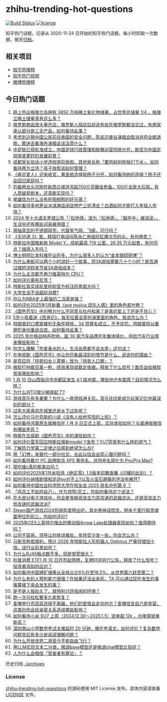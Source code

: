 # zhihu-trending-hot-questions

[![Build Status](https://github.com/justjavac/zhihu-trending-hot-questions/workflows/ci/badge.svg?branch=master)](https://github.com/justjavac/zhihu-trending-hot-questions/actions)
[![license](https://img.shields.io/github/license/justjavac/zhihu-trending-hot-questions)](https://github.com/justjavac/zhihu-trending-hot-questions/blob/master/LICENSE)

知乎热门话题，记录从 2020-11-24
日开始的知乎热门话题。每小时抓取一次数据，按天[归档](./archives)。

## 相关项目

- [知乎热搜榜](https://github.com/justjavac/zhihu-trending-top-search)
- [知乎热门视频](https://github.com/justjavac/zhihu-trending-hot-video)
- [微博热搜榜](https://github.com/justjavac/weibo-trending-hot-search)

## 今日热门话题

<!-- BEGIN -->
<!-- 最后更新时间 Sat Jan 11 2025 09:37:39 GMT+0800 (China Standard Time) -->

1. [网上热议格陵兰岛拥有 3850 万吨稀土氧化物储量，占世界总储量 1/4 ，格陵兰稀土储量真有这么多？](https://www.zhihu.com/question/9221922257)
1. [俄罗斯商品馆大量开店，俄罗斯人探店后却说有些在俄罗斯都没见过，有商家承认部分是三无产品，如何看待此事？](https://www.zhihu.com/question/9131561573)
1. [考虑到近期中国公民前往泰国的安全问题，陈奕迅曼谷演唱会取消并将全额退款，歌迷去看海外演唱会该注意什么？](https://www.zhihu.com/question/9249358452)
1. [中足联已获批准成立，中国足球行政管理和联赛运营彻底分开，能否为中国足球带来更好的发展前景？](https://www.zhihu.com/question/9167516870)
1. [成都家长投诉小学违规提前放假，其他家长称「要鸡娃别拖我们下水」，如何看待两方立场？孩子放假该如何管理？](https://www.zhihu.com/question/9131568460)
1. [《再见爱人》迎来收官，黄圣依选择和杨子分开，如何看待她的选择？杨子还会回归家庭吗？](https://www.zhihu.com/question/9140967098)
1. [钓鱼圈龙头邓刚在新西兰接连吊起700斤蓝鳍金枪鱼，100斤龙趸大石斑，有人质疑是剧本，这真能实现吗？](https://www.zhihu.com/question/9034784800)
1. [单雄信为什么没有肝胆相照的好兄弟？](https://www.zhihu.com/question/595666747)
1. [如何看待多地茅台冰淇淋店闭店停产三折清仓？白酒如何才能打入年轻人市场？](https://www.zhihu.com/question/9211151442)
1. [2024 年十大语文差错公布「『松弛感』误为『松驰感』、『脑卒中』被误读」，生活中还有哪些词易被用错？](https://www.zhihu.com/question/9075342163)
1. [用抽真空的不锈钢球壳，代替氢气球、飞艇，可行吗？](https://www.zhihu.com/question/7828841678)
1. [《无间道 3》里，韩琛打电话叫陈永仁用烟灰缸爆沈亮的头，有何用意？](https://www.zhihu.com/question/21424981)
1. [特斯拉中国推新款 Model Y，续航最高 719 公里，26.35 万元起售，有何亮点？值得入手吗？](https://www.zhihu.com/question/9212021551)
1. [博士明明比本科难毕业的多，为什么很多人仍认为“金本银硕铜博”？](https://www.zhihu.com/question/5587850354)
1. [为什么电影可以两个小时讲好一个故事，而3A游戏需要几十个小时？能否通过缩短流程来节省3A游戏成本？](https://www.zhihu.com/question/538819086)
1. [为什么主流都不再力推英特尔 CPU？](https://www.zhihu.com/question/1984508209)
1. [如何评价莱布尼茨？](https://www.zhihu.com/question/51368541)
1. [特斯拉真实续航里程和官方标注的差距大吗？](https://www.zhihu.com/question/53537119)
1. [大学生该不该超前消费?](https://www.zhihu.com/question/9168211532)
1. [你认为NBA史上最强的二当家是谁？](https://www.zhihu.com/question/393952427)
1. [如何评价2025年1月新番《ave mujica 颂乐人偶》里的角色若叶睦？](https://www.zhihu.com/question/9181421383)
1. [《国色芳华》中刘畅为什么不同意与牡丹和离？是真的爱上了还是不甘心？](https://www.zhihu.com/question/9139839292)
1. [5岁小孩着迷《西游记》，每天拉着全家扮演里面的角色，我该怎么办？](https://www.zhihu.com/question/8671268576)
1. [特朗普封口费案被判无条件释放，34 项罪名成立，不予惩罚，特朗普将以重罪犯身份重返白宫，如何看待此事？](https://www.zhihu.com/question/9271974276)
1. [2025 年价格战哨声吹响，超 30 家汽车品牌开年集体降价，将给汽车行业带来哪些影响？](https://www.zhihu.com/question/8943397411)
1. [你怎么理解「热爱香水的人，生活品质都不会太差」这句话？](https://www.zhihu.com/question/1810592042)
1. [在电视剧《国色芳华》中让你印象最深刻的情节是什么，说说你的理由？](https://www.zhihu.com/question/8975457258)
1. [是否应将「拐卖妇女儿童罪」改为「拐卖人口罪」？](https://www.zhihu.com/question/8962621310)
1. [微软打响裁员第一枪，绩效表现成裁定依据，释放了什么信号？裁员会给微软带来哪些影响？](https://www.zhihu.com/question/9026565494)
1. [1 月 10 日山西临汾市尧都区发生 4.1 级地震，哪些地方有震感？目前情况怎么样？](https://www.zhihu.com/question/9262639144)
1. [为什么WTO很少被提起了?](https://www.zhihu.com/question/9002081988)
1. [游戏音乐有多重要？为什么一款游戏通关后，音乐往往能成为玩家记忆中最深刻的部分？](https://www.zhihu.com/question/5288207233)
1. [过年大家喜欢在城里还是乡下过年呢？](https://www.zhihu.com/question/9006821993)
1. [怎么评价马尔克斯的小说《没有人给他写信的上校》？](https://www.zhihu.com/question/21132316)
1. [如何看待鸿蒙原生版微信在 1 月 9 日正式上架，实际体验如何？与普通版微信有哪些差异？](https://www.zhihu.com/question/9180437035)
1. [杨紫在古装剧《国色芳华》中的演技如何？](https://www.zhihu.com/question/8981520652)
1. [如何评价雷军回应特斯拉焕新model Y发布？YU7究竟有什么样的底气？](https://www.zhihu.com/question/9214835440)
1. [了解热力学第二定律之后感到绝望怎么办?](https://www.zhihu.com/question/8465114010)
1. [用「幻想」来替代一部分社交，长此以往会出现心理问题吗？](https://www.zhihu.com/question/9002952690)
1. [如何看待戴尔 PC 品牌取消 XPS 等命名，并将命名简化为 Pro/Pro Max?](https://www.zhihu.com/question/8946953739)
1. [常吃维c真的能美白吗？](https://www.zhihu.com/question/287242231)
1. [如何评价2025年1月米哈游《绝区零》1.5版本前瞻直播《闪耀的此刻》？](https://www.zhihu.com/question/9148484194)
1. [如何评价纳塔剧情和足迹pv对不上?以及火宝石屏蔽的字没有解开?](https://www.zhihu.com/question/9125755617)
1. [如何看待中国社会科学院大学在校友会 2025 排名中列第 9 ？](https://www.zhihu.com/question/8954904278)
1. [「鸡员工不如鸡自己」，作为领导/员工，你如何看待这个说法？](https://www.zhihu.com/question/9140458212)
1. [在大部分电子游戏中，你会更青睐低攻击力高攻速的武器流派，还是高攻击力低攻速的武器流派?](https://www.zhihu.com/question/9188389064)
1. [Steam国产游戏2024热销年度榜出炉，其中黑神话悟空、明末千里行和灵魂面甲位列前三，你如何评价?](https://www.zhihu.com/question/9226155152)
1. [2025年CES上英特尔推出的移动版Arrow Lake处理器表现如何？值得期待吗？](https://www.zhihu.com/question/9076174581)
1. [公司不容易，领导让你体谅难处，年终奖少发一些，你会怎么办？](https://www.zhihu.com/question/9070672928)
1. [马斯克称若顺利，预计 2026 年特斯拉人形机器人 Optimus 产量将增加十倍，该行业前景如何？](https://www.zhihu.com/question/9147073867)
1. [为什么RJ45触点数不多，但是带宽很大？](https://www.zhihu.com/question/578316441)
1. [标普消费 ETF1 月 10 日开市起停牌，复牌时间另行公告，释放了什么信号？投资者该如何应对？](https://www.zhihu.com/question/9220377520)
1. [如何看待中国锂矿储量从全球占比6%升至16.5%，从世界第六跃至第二？](https://www.zhihu.com/question/9033804895)
1. [为什么有的人预判能力很强？在结果还没出来前，TA 可以通过现在发生的事推算接下来会发生的事？](https://www.zhihu.com/question/659665750)
1. [是不是人独处久了，就特别讨厌喧闹的环境？](https://www.zhihu.com/question/9047998794)
1. [跑一次马拉松要多久能恢复？](https://www.zhihu.com/question/2482612921)
1. [麦琳李行亮双双选择不离婚，他们的爱情会走向何方？麦琳坦言自己是弃婴，这类创伤会给亲密关系造成哪些影响？](https://www.zhihu.com/question/9144407601)
1. [如何看待小米 SU7 上周（2024.12.30～2025.1.5）锁单超 12k ，创单周锁单新高？](https://www.zhihu.com/question/8859994920)
1. [深圳南山小学数学考试太难延时 20 分钟，像在考语文，如何评价？复杂数学问题背后有多少是阅读理解问题？](https://www.zhihu.com/question/9210260996)
1. [为什么开放世界二游至今不能自由飞行？](https://www.zhihu.com/question/7266834345)
1. [用LLM实现文本二分类，微调base模型还是微调chat模型比较好？](https://www.zhihu.com/question/632473480)
1. [人为什么会相信「受害者有罪论」？](https://www.zhihu.com/question/8842940407)

<!-- END -->

历史归档 [./archives](./archives)

### License

[zhihu-trending-hot-questions](https://github.com/justjavac/zhihu-trending-hot-questions)
的源码使用 MIT License 发布。具体内容请查看 [LICENSE](./LICENSE) 文件。

